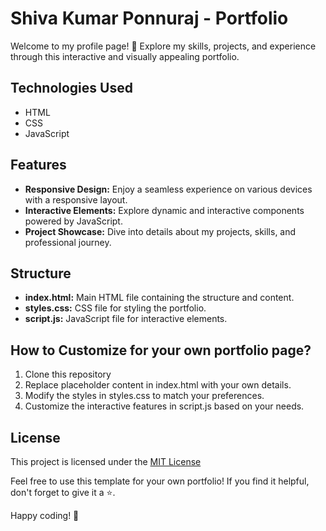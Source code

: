 # Shiva Kumar Ponnuraj - Portfolio

Welcome to my profile page! 🚀 Explore my skills, projects, and experience through this interactive and visually appealing portfolio.

## Technologies Used

- HTML
- CSS
- JavaScript

## Features

- **Responsive Design:** Enjoy a seamless experience on various devices with a responsive layout.
- **Interactive Elements:** Explore dynamic and interactive components powered by JavaScript.
- **Project Showcase:** Dive into details about my projects, skills, and professional journey.


## Structure

- **index.html:**  Main HTML file containing the structure and content.
- **styles.css:** CSS file for styling the portfolio.
- **script.js:** JavaScript file for interactive elements.

## How to Customize for your own portfolio page?

1. Clone this repository
2. Replace placeholder content in index.html with your own details.
3. Modify the styles in styles.css to match your preferences.
4. Customize the interactive features in script.js based on your needs.

## License
This project is licensed under the [MIT License](https://opensource.org/licenses/MIT/)

Feel free to use this template for your own portfolio! If you find it helpful, don't forget to give it a ⭐️.

Happy coding! 🚀